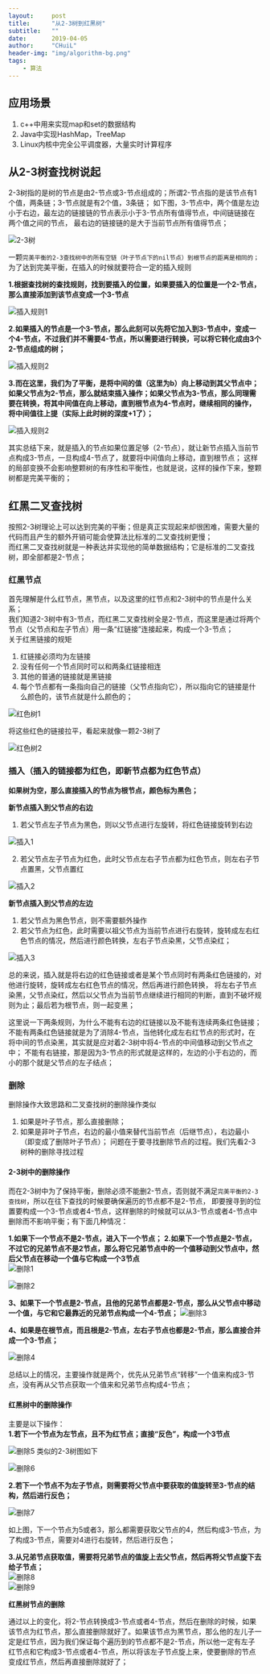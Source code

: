 ```yaml
---
layout:     post
title:      "从2-3树到红黑树"
subtitle:   ""
date:       2019-04-05
author:     "CHuiL"
header-img: "img/algorithm-bg.png"
tags:
    - 算法
---
```



## 应用场景

1. c++中用来实现map和set的数据结构
2. Java中实现HashMap，TreeMap
3. Linux内核中完全公平调度器，大量实时计算程序

## 从2-3树查找树说起

2-3树指的是树的节点是由2-节点或3-节点组成的；所谓2-节点指的是该节点有1个值，两条链；3-节点就是有2个值，3条链；
如下图，3-节点中，两个值是左边小于右边，最左边的链接链的节点表示小于3-节点所有值得节点，中间链链接在两个值之间的节点，
最右边的链接链的是大于当前节点所有值得节点；  
  
  ![2-3树](/chuil/img/algorithm/19-08-21-1.png)
 
 一颗`完美平衡的2-3查找树中的所有空链（叶子节点下的nil节点）到根节点的距离是相同的；`为了达到完美平衡，在插入的时候就要符合一定的插入规则  
 
 **1.根据查找树的查找规则，找到要插入的位置，如果要插入的位置是一个2-节点，那么直接添加到该节点变成一个3-节点**
  
  ![插入规则1](/chuil/img/algorithm/19-08-21-2.png)
 
 **2.如果插入的节点是一个3-节点，那么此刻可以先将它加入到3-节点中，变成一个4-节点，不过我们并不需要4-节点，所以需要进行转换，可以将它转化成由3个2-节点组成的树；**
  
  ![插入规则2](/chuil/img/algorithm/19-08-21-3.png)
 
 **3.而在这里，我们为了平衡，是将中间的值（这里为b）向上移动到其父节点中；如果父节点为2-节点，那么就结束插入操作；如果父节点为3-节点，那么同理需要在转换，将其中间值在向上移动，直到根节点为4-节点时，继续相同的操作，将中间值往上提（实际上此时树的深度+1了）；**
  
  ![插入规则2](/chuil/img/algorithm/19-08-21-4.png)

其实总结下来，就是插入的节点如果位置足够（2-节点），就让新节点插入当前节点构成3-节点，一旦构成4-节点了，就要将中间值向上移动，直到根节点；
这样的局部变换不会影响整颗树的有序性和平衡性，也就是说，这样的操作下来，整颗树都是完美平衡的；

## 红黑二叉查找树

按照2-3树理论上可以达到完美的平衡；但是真正实现起来却很困难，需要大量的代码而且产生的额外开销可能会使算法比标准的二叉查找树更慢；  
而红黑二叉查找树就是一种表达并实现他的简单数据结构；它是标准的二叉查找树，即全部都是2-节点；

### 红黑节点

首先理解是什么红节点，黑节点，以及这里的红节点和2-3树中的节点是什么关系；  
我们知道2-3树中有3-节点，而红黑二叉查找树全是2-节点，而这里是通过将两个节点（父节点和左子节点）用一条“红链接”连接起来，构成一个3-节点；  
关于红黑链接的规矩
1. 红链接必须均为左链接
2. 没有任何一个节点同时可以和两条红链接相连
3. 其他的普通的链接就是黑链接
4. 每个节点都有一条指向自己的链接（父节点指向它），所以指向它的链接是什么颜色的，该节点就是什么颜色的；  
  
![红色树1](/chuil/img/algorithm/19-08-21-5.png)  

将这些红色的链接拉平，看起来就像一颗2-3树了  

![红色树2](/chuil/img/algorithm/19-08-21-6.png)

### 插入（插入的链接都为红色，即新节点都为红色节点）

**如果树为空，那么直接插入的节点为根节点，颜色标为黑色；**

**新节点插入到父节点的右边**

1. 若父节点左子节点为黑色，则以父节点进行左旋转，将红色链接旋转到右边
  
  ![插入1](/chuil/img/algorithm/19-08-21-7.png)

2. 若父节点左子节点为红色，此时父节点左右子节点都为红色节点，则左右子节点置黑，父节点置红
  
  ![插入2](/chuil/img/algorithm/19-08-21-8.png)

**新节点插入到父节点的左边**

1. 若父节点为黑色节点，则不需要额外操作
2. 若父节点为红色，此时需要以祖父节点为当前节点进行右旋转，旋转成左右红色节点的情况，然后进行颜色转换，左右子节点染黑，父节点染红；  

![插入3](/chuil/img/algorithm/19-08-21-9.png)

总的来说，插入就是将右边的红色链接或者是某个节点同时有两条红色链接的，对他进行旋转，旋转成左右红色节点的情况，然后再进行颜色转换，
将左右子节点染黑，父节点染红，然后以父节点为当前节点继续进行相同的判断，直到不破坏规则为止；最后若为根节点，则一起变黑；

这里说一下两条规则，为什么不能有右边的红链接以及不能有连续两条红色链接；
不能有两条红色链接就是为了消除4-节点，当他转化成左右红节点的形式时，在将中间的节点染黑，其实就是应对着2-3树中将4-节点的中间值移动到父节点之中；
不能有右链接，那是因为3-节点的形式就是这样的，左边的小于右边的，而小的那个就是父节点的左子结点；

### 删除

删除操作大致思路和二叉查找树的删除操作类似
1. 如果是叶子节点，那么直接删除；
2. 如果是非叶子节点，右边的最小值来替代当前节点（后继节点），右边最小（即变成了删除叶子节点）；
问题在于要寻找删除节点的过程。我们先看2-3树种的删除寻找过程

#### 2-3树中的删除操作

而在2-3树中为了保持平衡，删除必须不能删2-节点，否则就不满足`完美平衡的2-3查找树`，所以在往下查找的时候要确保遍历的节点都不是2-节点，
即要搜寻到的位置要构成一个3-节点或者4-节点，这样删除的时候就可以从3-节点或者4-节点中删除而不影响平衡；有下面几种情况：

**1.如果下一个节点不是2-节点，进入下一个节点；**
**2.如果下一个节点是2-节点，不过它的兄弟节点不是2节点，那么将它兄弟节点中的一个值移动到父节点中，然后父节点在移动一个值与它构成一个3节点**  
![删除1](/chuil/img/algorithm/19-08-21-10.png)  

![删除2](/chuil/img/algorithm/19-08-21-11.png)

**3、如果下一个节点是2-节点，且他的兄弟节点都是2-节点，那么从父节点中移动一个值，与它和它最靠近的兄弟节点构成一个4-节点；** 
![删除3](/chuil/img/algorithm/19-08-21-12.png)

**4、如果是在根节点，而且根是2-节点，左右子节点也都是2-节点，那么直接合并成一个3-节点；**  

![删除4](/chuil/img/algorithm/19-08-21-13.png)

总结以上的情况，主要操作就是两个，优先从兄弟节点“转移”一个值来构成3-节点，没有再从父节点获取一个值来和兄弟节点构成4-节点；



#### 红黑树中的删除操作
主要是以下操作：  
**1.若下一个节点为左节点，且不为红节点；直接“反色”，构成一个3节点**  

![删除5](/chuil/img/algorithm/19-08-21-14.png)
类似的2-3树图如下  

![删除6](/chuil/img/algorithm/19-08-21-15.png)

**2.若下一个节点不为左子节点，则需要将父节点中要获取的值旋转至3-节点的结构，然后进行反色；**  

![删除7](/chuil/img/algorithm/19-08-21-16.png)

如上图，下一个节点为5或者3，那么都需要获取父节点的4，然后构成3-节点，为了构成3-节点，需要对4进行右旋转，然后进行反色；

**3.从兄弟节点获取值，需要将兄弟节点的值旋上去父节点，然后再将父节点旋下去给子节点；**  
![删除8](/chuil/img/algorithm/19-08-21-17.png)  
![删除9](/chuil/img/algorithm/19-08-21-18.png)

**红黑树节点的删除**  

通过以上的变化，将2-节点转换成3-节点或者4-节点，然后在删除的时候，如果该节点为红节点，那么直接删除就好了。如果该节点为黑节点，那么他的左儿子一定是红节点，因为我们保证每个遍历到的节点都不是2-节点，所以他一定有左子红节点和它构成3-节点或者4-节点，所以将该左子节点旋上来，使要删除的节点变成红节点，然后再直接删除就好了；









